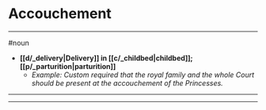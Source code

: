 # Accouchement
---
#noun
- **[[d/_delivery|Delivery]] in [[c/_childbed|childbed]]; [[p/_parturition|parturition]]**
	- _Example: Custom required that the royal family and the whole Court should be present at the accouchement of the Princesses._
---
---
